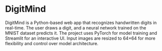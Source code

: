 # DigitMind
  DigitMind is a Python-based web app that recognizes handwritten digits in real-time. The user draws a digit, and a neural network trained on the MNIST dataset predicts it.  The project uses PyTorch for model training and Streamlit for an interactive UI. Input images are resized to 64×64 for more flexibility and control over model architecture.
